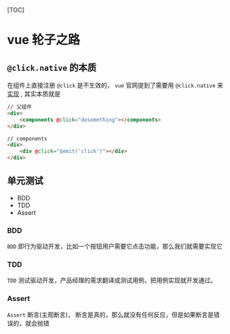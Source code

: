 [TOC]

# vue 轮子之路



## `@click.native` 的本质

在组件上直接注册 `@click` 是不生效的， `vue` 官网提到了需要用 `@click.native` 来 [实现](https://cn.vuejs.org/v2/guide/components-custom-events.html#%E5%B0%86%E5%8E%9F%E7%94%9F%E4%BA%8B%E4%BB%B6%E7%BB%91%E5%AE%9A%E5%88%B0%E7%BB%84%E4%BB%B6) , 其实本质就是



```html
// 父组件
<div>
    <components @click="dosomething"></components>
</div>

// components
<div>
    <div @click="$emit('click')"></div>
</div>
```

## 单元测试

* BDD 
* TDD 
* Assert

### BDD

`BDD`  即行为驱动开发，比如一个按钮用户需要它点击功能，那么我们就需要实现它

### TDD

`TDD` 测试驱动开发，产品经理的需求翻译成测试用例，把用例实现就开发通过。

### Assert

`Assert` 断言(主观断言)， 断言是真的，那么就没有任何反应，但是如果断言是错误的，就会抛错



```

```